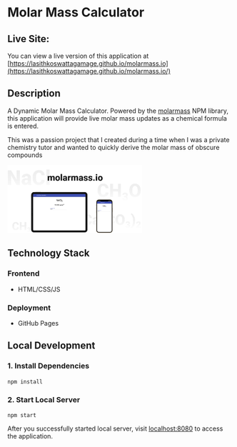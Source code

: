 # Molar Mass Calculator

## Live Site:

You can view a live version of this application at [https://lasithkoswattagamage.github.io/molarmass.io](https://lasithkoswattagamage.github.io/molarmass.io/)

## Description

A Dynamic Molar Mass Calculator. Powered by the [molarmass](https://www.npmjs.com/package/molarmass) NPM library, this application will provide live molar mass updates as a chemical formula is entered.

This was a passion project that I created during a time when I was a private chemistry tutor and wanted to quickly derive the molar mass of obscure compounds

<img style="width: 60%; height: auto" src="assets/Showcase.png">

## Technology Stack

### Frontend

- HTML/CSS/JS

### Deployment

- GitHub Pages

## Local Development

### 1. Install Dependencies

```
npm install
```

### 2. Start Local Server

```
npm start
```

After you successfully started local server, visit [localhost:8080](http://localhost:8080) to access the application.
